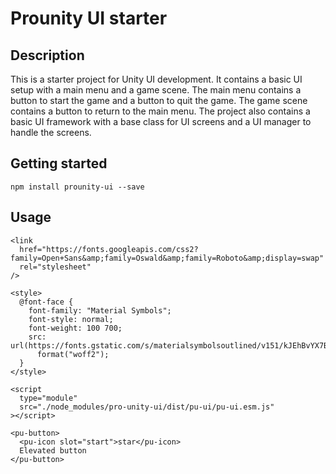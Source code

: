 # Prounity UI starter

## Description
This is a starter project for Unity UI development. It contains a basic UI setup with a main menu and a game scene. The main menu contains a button to start the game and a button to quit the game. The game scene contains a button to return to the main menu. The project also contains a basic UI framework with a base class for UI screens and a UI manager to handle the screens. 

## Getting started
```
npm install prounity-ui --save
```

## Usage
```
<link
  href="https://fonts.googleapis.com/css2?family=Open+Sans&amp;family=Oswald&amp;family=Roboto&amp;display=swap"
  rel="stylesheet"
/>

<style>
  @font-face {
    font-family: "Material Symbols";
    font-style: normal;
    font-weight: 100 700;
    src: url(https://fonts.gstatic.com/s/materialsymbolsoutlined/v151/kJEhBvYX7BgnkSrUwT8OhrdQw4oELdPIeeII9v6oFsLjBuVY.woff2)
      format("woff2");
  }
</style>

<script
  type="module"
  src="./node_modules/pro-unity-ui/dist/pu-ui/pu-ui.esm.js"
></script>

<pu-button>
  <pu-icon slot="start">star</pu-icon>
  Elevated button
</pu-button>
```